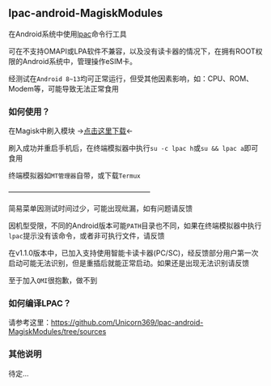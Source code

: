 ## lpac-android-MagiskModules
在Android系统中使用[lpac](https://github.com/estkme-group/lpac)命令行工具

可在不支持OMAPI或LPA软件不兼容，以及没有读卡器的情况下，在拥有ROOT权限的Android系统中，管理操作eSIM卡。

经测试在`Android 8~13`均可正常运行，但受其他因素影响，如：CPU、ROM、Modem等，可能导致无法正常食用

### 如何使用？
在Magisk中刷入模块 ->[点击这里下载](https://github.com/Unicorn369/lpac-android-MagiskModules/releases)<-

刷入成功并重启手机后，在终端模拟器中执行`su -c lpac h`或`su && lpac a`即可食用

终端模拟器如`MT管理器`自带，或下载`Termux`

————————————————————

简易菜单因测试时间过少，可能出现纰漏，如有问题请反馈

因机型受限，不同的Android版本可能`PATH`目录也不同，如果在终端模拟器中执行`lpac`提示没有该命令，或者非可执行文件，请反馈

在v1.1.0版本中，已加入支持使用智能卡读卡器(PC/SC)，经反馈部分用户第一次启动可能无法识别，但是重插后就能正常启动。如果还是出现无法识别请反馈

至于加入`QMI`很抱歉，做不到

### 如何编译LPAC？
请参考这里：https://github.com/Unicorn369/lpac-android-MagiskModules/tree/sources

### 其他说明
待定...
